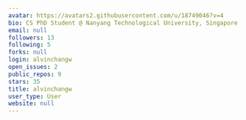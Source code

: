 ```yaml
---
avatar: https://avatars2.githubusercontent.com/u/18749046?v=4
bio: CS PhD Student @ Nanyang Technological University, Singapore
email: null
followers: 13
following: 5
forks: null
login: alvinchangw
open_issues: 2
public_repos: 9
stars: 35
title: alvinchangw
user_type: User
website: null
---
```


